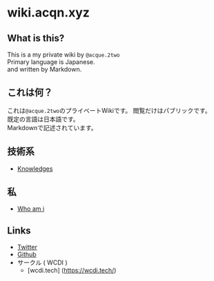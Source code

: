 # wiki.acqn.xyz

## What is this?
This is a my private wiki by `@acque.2two`  
Primary language is Japanese.  
and written by Markdown.  

## これは何？
これは`@acque.2two`のプライベートWikiです。  閲覧だけはパブリックです。  
既定の言語は日本語です。  
Markdownで記述されています。

## 技術系
* [Knowledges](/Technical/Knowledges)

## 私
* [Who am i](/Who-am-i)

## Links
* [Twitter](https://twitter.com/_Abstruct_AcQ_)
* [Github](https://github.com/acque2two)
* サークル ( WCDI )
  - [wcdi.tech] (https://wcdi.tech/)
